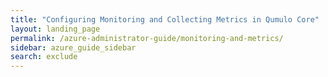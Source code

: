 ```yaml
---
title: "Configuring Monitoring and Collecting Metrics in Qumulo Core"
layout: landing_page
permalink: /azure-administrator-guide/monitoring-and-metrics/
sidebar: azure_guide_sidebar
search: exclude
---
```

